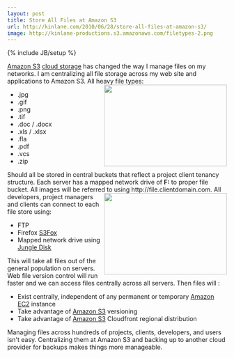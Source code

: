 ```yaml
---
layout: post
title: Store All Files at Amazon S3
url: http://kinlane.com/2010/06/28/store-all-files-at-amazon-s3/
image: http://kinlane-productions.s3.amazonaws.com/filetypes-2.png
---
```

{% include JB/setup %}
<p>
     <a href="../category/amazon/amazon-s3/">Amazon S3</a> <a href="http://www.kinlane.com/2010/06/cloud-storage-api-standard/">cloud storage</a> has changed the way I manage files on my networks. I am centralizing all file storage across my web site and applications to Amazon S3. All heavy file types: <img class="c1" title="Amazon S3 File Storage" src="http://kinlane-productions.s3.amazonaws.com/filetypes-2.png" alt="" width="282" height="187" align="right" />
</p>
<ul class="mainlist">
     <li>.jpg
     </li>
     <li>.gif
     </li>
     <li>.png
     </li>
     <li>.tif
     </li>
     <li>.doc / .docx
     </li>
     <li>.xls / .xlsx
     </li>
     <li>.fla
     </li>
     <li>.pdf
     </li>
     <li>.vcs
     </li>
     <li>.zip
     </li>
</ul>
<p>
     Should all be stored in central buckets that reflect a project client tenancy structure. Each server has a mapped network drive of <strong>F:</strong> to proper file bucket. All images will be referred to using <span class="c2">http://file.clientdomain.com.</span> <img class="c1" title="Amazon Web Services" src="http://kinlane-productions.s3.amazonaws.com/AWS_LOGO_CMYK.jpg" alt="" width="282" height="187" align="right" />All developers, project managers and clients can connect to each file store using:
</p>
<ul class="mainlist">
     <li>FTP
     </li>
     <li>Firefox <a href="https://addons.mozilla.org/en-US/firefox/addon/3247/" target="_blank">S3Fox</a>
     </li>
     <li>Mapped network drive using <a href="https://www.jungledisk.com/" target="_blank">Jungle Disk</a>
     </li>
</ul>
<p>
     This will take all files out of the general population on servers. Web file version control will run faster and we can access files centrally across all servers. Then files will :
</p>
<ul class="mainlist">
     <li>Exist centrally, independent of any permanent or temporary <a href="http://www.kinlane.com/category/amazon/amazon-ec2/">Amazon EC2</a> instance
     </li>
     <li>Take advantage of <a href="http://www.kinlane.com/category/amazon/amazon-s3/">Amazon S3</a> versioning
     </li>
     <li>Take advantage of <a href="../category/amazon/amazon-s3/">Amazon S3</a> Cloudfront regional distribution
     </li>
</ul>
<p>
     Managing files across hundreds of projects, clients, developers, and users isn't easy. Centralizing them at Amazon S3 and backing up to another cloud provider for backups makes things more manageable.
</p>